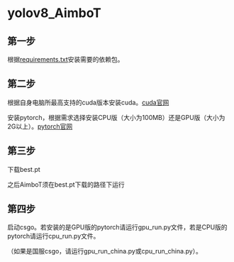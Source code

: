 # yolov8_AimboT

## 第一步
根据[requirements.txt](https://github.com/litterqi/yolov8_AimboT/blob/main/requirements.txt)安装需要的依赖包。

## 第二步
根据自身电脑所最高支持的cuda版本安装cuda。[cuda官网](https://developer.nvidia.com/cuda-toolkit)

安装pytorch，根据需求选择安装CPU版（大小为100MB）还是GPU版（大小为2G以上）。[pytorch官网](https://pytorch.org/)

## 第三步
下载best.pt

之后AimboT须在best.pt下载的路径下运行

## 第四步
启动csgo。若安装的是GPU版的pytorch请运行gpu_run.py文件，若是CPU版的pytorch请运行cpu_run.py文件。

（如果是国服csgo，请运行gpu_run_china.py或cpu_run_china.py）。
